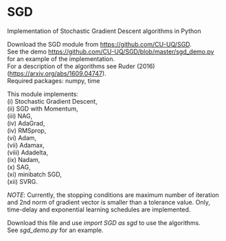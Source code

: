 # SGD
Implementation of Stochastic Gradient Descent algorithms in Python

Download the SGD module from https://github.com/CU-UQ/SGD.  
See the demo https://github.com/CU-UQ/SGD/blob/master/sgd_demo.py for an example of the implementation.  
For a description of the algorithms see Ruder (2016) (https://arxiv.org/abs/1609.04747).  
Required packages: numpy, time  

This module implements:  
  (i) Stochastic Gradient Descent,   
  (ii) SGD with Momentum,  
  (iii) NAG,  
  (iv) AdaGrad,  
  (iv) RMSprop,  
  (vi) Adam,  
  (vii) Adamax,  
  (viii) Adadelta,  
  (ix) Nadam,  
  (x) SAG,   
  (xi) minibatch SGD,  
  (xii) SVRG.  

*NOTE*: Currently, the stopping conditions are maximum number of iteration and 2nd norm of gradient vector is smaller than a tolerance value. Only, time-delay and exponential learning schedules are implemented.

Download this file and use *import SGD as sgd* to use the algorithms.  
See *sgd_demo.py* for an example.
